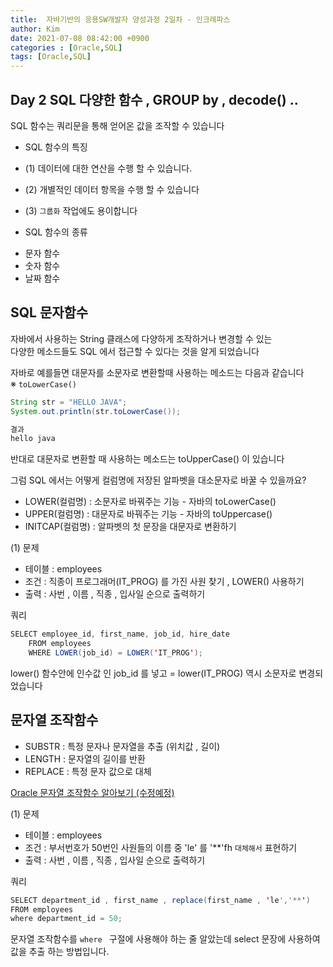 ```yaml
---
title:  자바기반의 응용SW개발자 양성과정 2일차 - 인크레파스
author: Kim
date: 2021-07-08 08:42:00 +0900
categories : [Oracle,SQL]
tags: [Oracle,SQL]
---
```


## Day 2 SQL 다양한 함수 , GROUP by , decode() .. 

SQL 함수는 쿼리문을 통해 얻어온 값을 조작할 수 있습니다<br>

* SQL 함수의 특징

* (1) 데이터에 대한 연산을 수행 할 수 있습니다.
* (2) 개별적인 데이터 항목을 수행 할 수 있습니다
* (3) ``` 그룹화 ``` 작업에도 용이합니다<br>

* SQL 함수의 종류

- 문자 함수
- 숫자 함수
- 날짜 함수

## SQL 문자함수

자바에서 사용하는 String 클래스에 다양하게 조작하거나 변경할 수 있는<br>
다양한 메소드들도 SQL 에서 접근할 수 있다는 것을 알게 되었습니다<br>

자바로 예를들면 대문자를 소문자로 변환할때 사용하는 메소드는 다음과 같습니다<br>
※ ```toLowerCase()```<br>

```java
String str = "HELLO JAVA";
System.out.println(str.toLowerCase());

결과 
hello java
```
반대로 대문자로 변환할 때 사용하는 메소드는 toUpperCase() 이 있습니다<br>

그럼 SQL 에서는 어떻게 컬럼명에 저장된 알파벳을 대소문자로 바꿀 수 있을까요?<br>

- LOWER(컬럼명) : 소문자로 바꿔주는 기능 - 자바의 toLowerCase() <br>
- UPPER(컬럼명) : 대문자로 바꿔주는 기능 - 자바의 toUppercase() <br>
- INITCAP(컬럼명) : 알파벳의 첫 문장을 대문자로 변환하기<br>

(1) 문제 

* 테이블 : employees
* 조건 : 직종이 프로그래머(IT_PROG) 를 가진 사원 찾기 , LOWER() 사용하기
* 출력 : 사번 , 이름 , 직종 , 입사일 순으로 출력하기

쿼리<br>

```java
SELECT employee_id, first_name, job_id, hire_date
	FROM employees
	WHERE LOWER(job_id) = LOWER('IT_PROG');
```
lower() 함수안에 인수값 인 job_id 를 넣고 = lower(IT_PROG) 역시 소문자로 변경되었습니다<br>

## 문자열 조작함수

* SUBSTR  : 특정 문자나 문자열을 추출 (위치값 , 길이)
* LENGTH  : 문자열의 길이를 반환
* REPLACE : 특정 문자 값으로 대체

<a href=#>Oracle 문자열 조작함수 알아보기 (수정예정)</a>

(1) 문제 

* 테이블 : employees
* 조건 : 부서번호가 50번인 사원들의 이름 중 'le' 를 '**'fh ``` 대체해서 ``` 표현하기<br>
* 출력 : 사번 , 이름 , 직종 , 입사일 순으로 출력하기

쿼리<br>
```java
SELECT department_id , first_name , replace(first_name , 'le','**')
FROM employees
where department_id = 50;
```

문자열 조작함수를 ```where ``` 구절에 사용해야 하는 줄 알았는데 select 문장에 사용하여<br>
값을 추출 하는 방법입니다.<br>
